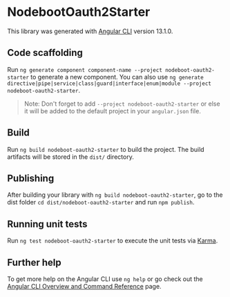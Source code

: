 # NodebootOauth2Starter

This library was generated with [Angular CLI](https://github.com/angular/angular-cli) version 13.1.0.

## Code scaffolding

Run `ng generate component component-name --project nodeboot-oauth2-starter` to generate a new component. You can also use `ng generate directive|pipe|service|class|guard|interface|enum|module --project nodeboot-oauth2-starter`.
> Note: Don't forget to add `--project nodeboot-oauth2-starter` or else it will be added to the default project in your `angular.json` file. 

## Build

Run `ng build nodeboot-oauth2-starter` to build the project. The build artifacts will be stored in the `dist/` directory.

## Publishing

After building your library with `ng build nodeboot-oauth2-starter`, go to the dist folder `cd dist/nodeboot-oauth2-starter` and run `npm publish`.

## Running unit tests

Run `ng test nodeboot-oauth2-starter` to execute the unit tests via [Karma](https://karma-runner.github.io).

## Further help

To get more help on the Angular CLI use `ng help` or go check out the [Angular CLI Overview and Command Reference](https://angular.io/cli) page.
